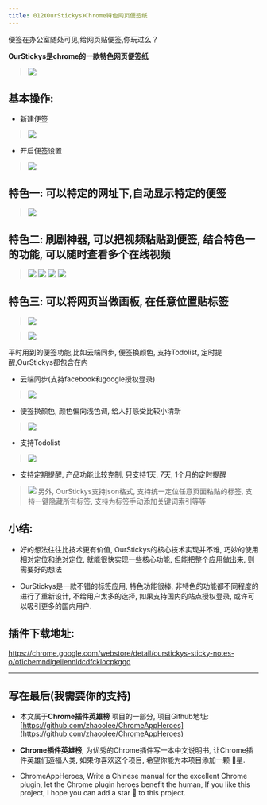 ```yaml
---
title: 012《OurStickys》Chrome特色网页便签纸
---
```

便签在办公室随处可见,给网页贴便签,你玩过么？

**OurStickys是chrome的一款特色网页便签纸**
> ![](https://v2fy.com/asset/012_ourstickys/a5a1d6083cbf4ea3afd3e5400b464295.png)

## 基本操作:
- 新建便签
> ![](https://v2fy.com/asset/012_ourstickys/0c826766ab114940a1558f0d16327fb2.png)
- 开启便签设置
> ![](https://v2fy.com/asset/012_ourstickys/35a4e800d1224d2ba35dae01ca411a2d.png)



## 特色一: 可以特定的网址下,自动显示特定的便签
> ![](https://v2fy.com/asset/012_ourstickys/f1c86a0c59b449fdbcf6d3e0775ea188.png)


## 特色二: 刷剧神器, 可以把视频粘贴到便签, 结合特色一的功能, 可以随时查看多个在线视频
> ![](https://v2fy.com/asset/012_ourstickys/a126dc3294ee48c8b85db47622a54ea6.png)
> ![](https://v2fy.com/asset/012_ourstickys/99155f15a5eb422c8da0541e0b79e2e1.png)
> ![](https://v2fy.com/asset/012_ourstickys/a4bbfe88600a46469bdbed3e4f1cfeb6.png)
> ![](https://v2fy.com/asset/012_ourstickys/d7635d3136464b519befe31f36e04fed.png)

## 特色三: 可以将网页当做画板, 在任意位置贴标签
> ![](https://v2fy.com/asset/012_ourstickys/084c2c05b5004f238821670c5aa97a59.png)

> ![](https://v2fy.com/asset/012_ourstickys/34f477991cca45528a66da7a9d596206.gif)



平时用到的便签功能,比如云端同步, 便签换颜色, 支持Todolist, 定时提醒,OurStickys都包含在内
- 云端同步(支持facebook和google授权登录)
> ![](https://v2fy.com/asset/012_ourstickys/38bd23611d2e464798a046d31436dab2.png)



- 便签换颜色, 颜色偏向浅色调, 给人打感受比较小清新

> ![](https://v2fy.com/asset/012_ourstickys/a6a60d6d746d4df28a6d38fc4a985446.png)

- 支持Todolist
> ![](https://v2fy.com/asset/012_ourstickys/1e8ddbc2f9e34efcbb736594925985ac.png)
- 支持定期提醒, 产品功能比较克制, 只支持1天, 7天, 1个月的定时提醒
> ![](https://v2fy.com/asset/012_ourstickys/1bb2640ecfc145359be1d113686256b0.png)
> 另外, OurStickys支持json格式, 支持统一定位任意页面粘贴的标签, 支持一键隐藏所有标签, 支持为标签手动添加关键词索引等等



## 小结:
- 好的想法往往比技术更有价值, OurStickys的核心技术实现并不难, 巧妙的使用相对定位和绝对定位, 就能很快实现一些核心功能, 但能把整个应用做出来, 则需要好的想法

- OurStickys是一款不错的标签应用, 特色功能很棒, 非特色的功能都不同程度的进行了重新设计, 不给用户太多的选择, 如果支持国内的站点授权登录, 或许可以吸引更多的国内用户.

## 插件下载地址:
https://chrome.google.com/webstore/detail/ourstickys-sticky-notes-o/oficbemndigeiiennldcdfcklocpkggd

---

## 写在最后(我需要你的支持)
- 本文属于**Chrome插件英雄榜** 项目的一部分, 项目Github地址: [https://github.com/zhaoolee/ChromeAppHeroes](https://github.com/zhaoolee/ChromeAppHeroes)

- **Chrome插件英雄榜**, 为优秀的Chrome插件写一本中文说明书, 让Chrome插件英雄们造福人类, 如果你喜欢这个项目, 希望你能为本项目添加一颗 🌟星.

- ChromeAppHeroes, Write a Chinese manual for the excellent Chrome plugin, let the Chrome plugin heroes benefit the human, If you like this project, I hope you can add a star 🌟 to this project.




